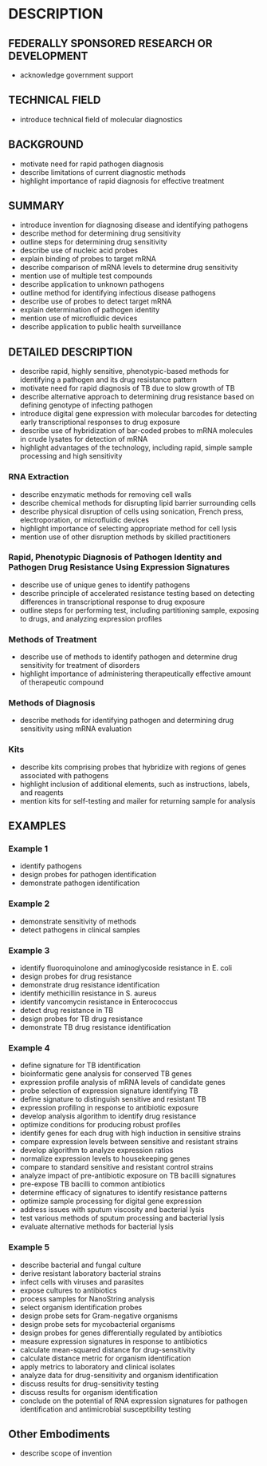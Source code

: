 # DESCRIPTION

## FEDERALLY SPONSORED RESEARCH OR DEVELOPMENT

- acknowledge government support

## TECHNICAL FIELD

- introduce technical field of molecular diagnostics

## BACKGROUND

- motivate need for rapid pathogen diagnosis
- describe limitations of current diagnostic methods
- highlight importance of rapid diagnosis for effective treatment

## SUMMARY

- introduce invention for diagnosing disease and identifying pathogens
- describe method for determining drug sensitivity
- outline steps for determining drug sensitivity
- describe use of nucleic acid probes
- explain binding of probes to target mRNA
- describe comparison of mRNA levels to determine drug sensitivity
- mention use of multiple test compounds
- describe application to unknown pathogens
- outline method for identifying infectious disease pathogens
- describe use of probes to detect target mRNA
- explain determination of pathogen identity
- mention use of microfluidic devices
- describe application to public health surveillance

## DETAILED DESCRIPTION

- describe rapid, highly sensitive, phenotypic-based methods for identifying a pathogen and its drug resistance pattern
- motivate need for rapid diagnosis of TB due to slow growth of TB
- describe alternative approach to determining drug resistance based on defining genotype of infecting pathogen
- introduce digital gene expression with molecular barcodes for detecting early transcriptional responses to drug exposure
- describe use of hybridization of bar-coded probes to mRNA molecules in crude lysates for detection of mRNA
- highlight advantages of the technology, including rapid, simple sample processing and high sensitivity

### RNA Extraction

- describe enzymatic methods for removing cell walls
- describe chemical methods for disrupting lipid barrier surrounding cells
- describe physical disruption of cells using sonication, French press, electroporation, or microfluidic devices
- highlight importance of selecting appropriate method for cell lysis
- mention use of other disruption methods by skilled practitioners

### Rapid, Phenotypic Diagnosis of Pathogen Identity and Pathogen Drug Resistance Using Expression Signatures

- describe use of unique genes to identify pathogens
- describe principle of accelerated resistance testing based on detecting differences in transcriptional response to drug exposure
- outline steps for performing test, including partitioning sample, exposing to drugs, and analyzing expression profiles

### Methods of Treatment

- describe use of methods to identify pathogen and determine drug sensitivity for treatment of disorders
- highlight importance of administering therapeutically effective amount of therapeutic compound

### Methods of Diagnosis

- describe methods for identifying pathogen and determining drug sensitivity using mRNA evaluation

### Kits

- describe kits comprising probes that hybridize with regions of genes associated with pathogens
- highlight inclusion of additional elements, such as instructions, labels, and reagents
- mention kits for self-testing and mailer for returning sample for analysis

## EXAMPLES

### Example 1

- identify pathogens
- design probes for pathogen identification
- demonstrate pathogen identification

### Example 2

- demonstrate sensitivity of methods
- detect pathogens in clinical samples

### Example 3

- identify fluoroquinolone and aminoglycoside resistance in E. coli
- design probes for drug resistance
- demonstrate drug resistance identification
- identify methicillin resistance in S. aureus
- identify vancomycin resistance in Enterococcus
- detect drug resistance in TB
- design probes for TB drug resistance
- demonstrate TB drug resistance identification

### Example 4

- define signature for TB identification
- bioinformatic gene analysis for conserved TB genes
- expression profile analysis of mRNA levels of candidate genes
- probe selection of expression signature identifying TB
- define signature to distinguish sensitive and resistant TB
- expression profiling in response to antibiotic exposure
- develop analysis algorithm to identify drug resistance
- optimize conditions for producing robust profiles
- identify genes for each drug with high induction in sensitive strains
- compare expression levels between sensitive and resistant strains
- develop algorithm to analyze expression ratios
- normalize expression levels to housekeeping genes
- compare to standard sensitive and resistant control strains
- analyze impact of pre-antibiotic exposure on TB bacilli signatures
- pre-expose TB bacilli to common antibiotics
- determine efficacy of signatures to identify resistance patterns
- optimize sample processing for digital gene expression
- address issues with sputum viscosity and bacterial lysis
- test various methods of sputum processing and bacterial lysis
- evaluate alternative methods for bacterial lysis

### Example 5

- describe bacterial and fungal culture
- derive resistant laboratory bacterial strains
- infect cells with viruses and parasites
- expose cultures to antibiotics
- process samples for NanoString analysis
- select organism identification probes
- design probe sets for Gram-negative organisms
- design probe sets for mycobacterial organisms
- design probes for genes differentially regulated by antibiotics
- measure expression signatures in response to antibiotics
- calculate mean-squared distance for drug-sensitivity
- calculate distance metric for organism identification
- apply metrics to laboratory and clinical isolates
- analyze data for drug-sensitivity and organism identification
- discuss results for drug-sensitivity testing
- discuss results for organism identification
- conclude on the potential of RNA expression signatures for pathogen identification and antimicrobial susceptibility testing

## Other Embodiments

- describe scope of invention

